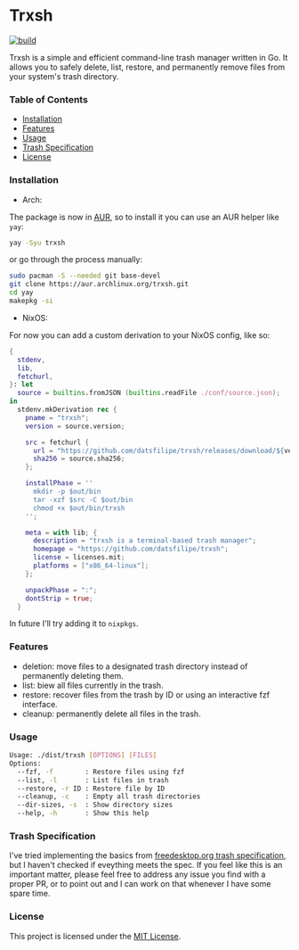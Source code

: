 # Trxsh

[![build](https://github.com/datsfilipe/trxsh/actions/workflows/build.yml/badge.svg)](https://github.com/datsfilipe/trxsh/actions/workflows/build.yml)

Trxsh is a simple and efficient command-line trash manager written in Go. It allows you to safely delete, list, restore, and permanently remove files from your system's trash directory.

### Table of Contents

- [Installation](#installation)
- [Features](#features)
- [Usage](#usage)
- [Trash Specification](#trash-specification)
- [License](#license)

### Installation

- Arch:

The package is now in [AUR](https://aur.archlinux.org/packages/trxsh), so to install it you can use an AUR helper like `yay`:

```bash
yay -Syu trxsh
```

or go through the process manually:

```bash
sudo pacman -S --needed git base-devel
git clone https://aur.archlinux.org/trxsh.git
cd yay
makepkg -si
```

- NixOS:

For now you can add a custom derivation to your NixOS config, like so:

```nix
{
  stdenv,
  lib,
  fetchurl,
}: let
  source = builtins.fromJSON (builtins.readFile ./conf/source.json);
in
  stdenv.mkDerivation rec {
    pname = "trxsh";
    version = source.version;

    src = fetchurl {
      url = "https://github.com/datsfilipe/trxsh/releases/download/${version}/trxsh-${version}-linux-amd64.tar.gz";
      sha256 = source.sha256;
    };

    installPhase = ''
      mkdir -p $out/bin
      tar -xzf $src -C $out/bin
      chmod +x $out/bin/trxsh
    '';

    meta = with lib; {
      description = "trxsh is a terminal-based trash manager";
      homepage = "https://github.com/datsfilipe/trxsh";
      license = licenses.mit;
      platforms = ["x86_64-linux"];
    };

    unpackPhase = ":";
    dontStrip = true;
  }
```

In future I'll try adding it to `nixpkgs`.

### Features

- deletion: move files to a designated trash directory instead of permanently deleting them.​
- list: biew all files currently in the trash.​
- restore: recover files from the trash by ID or using an interactive fzf interface.​
- cleanup: permanently delete all files in the trash.​

### Usage

```bash
Usage: ./dist/trxsh [OPTIONS] [FILES]
Options:
  --fzf, -f        : Restore files using fzf
  --list, -l       : List files in trash
  --restore, -r ID : Restore file by ID
  --cleanup, -c    : Empty all trash directories
  --dir-sizes, -s  : Show directory sizes
  --help, -h       : Show this help
```

### Trash Specification

I've tried implementing the basics from [freedesktop.org trash specification](https://specifications.freedesktop.org/trash-spec/1.0/), but I haven't checked if eveything meets the spec. If you feel like this is an important matter, please feel free to address any issue you find with a proper PR, or to point out and I can work on that whenever I have some spare time.

### License

This project is licensed under the [MIT License](./LICENSE).
